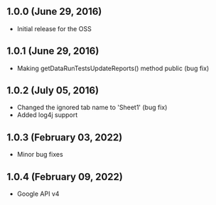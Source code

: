 ## 1.0.0 (June 29, 2016)

  - Initial release for the OSS

## 1.0.1 (June 29, 2016)

  - Making getDataRunTestsUpdateReports() method public (bug fix)

## 1.0.2 (July 05, 2016)

  - Changed the ignored tab name to 'Sheet1' (bug fix)
  - Added log4j support  

## 1.0.3 (February 03, 2022)

  - Minor bug fixes

## 1.0.4 (February 09, 2022)

  - Google API v4